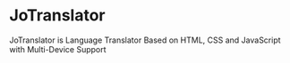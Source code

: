 # JoTranslator
JoTranslator is Language Translator Based on HTML, CSS and JavaScript with Multi-Device Support
